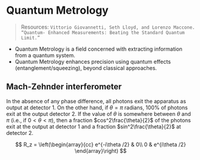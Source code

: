 # Quantum Metrology

> Resources: `Vittorio Giovannetti, Seth Lloyd, and Lorenzo Maccone. “Quantum-
Enhanced Measurements: Beating the Standard Quantum Limit.”`

- Quantum Metrology is a field concerned with extracting information from a quantum system.
- Quantum Metrology enhances precision using quantum effects (entanglement/squeezing), beyond classical approaches.

## Mach-Zehnder interferometer

In the absence of any phase difference, all photons exit the apparatus as output at detector 1. On the other hand, if $\theta = \pi$ radians, 100% of photons exit at the output detector 2. If the value of $\theta$ is somewhere between $\theta$ and $\pi$ (i.e., if $0 < \theta < \pi$), then a fraction $cos^2\frac{\theta}{2}$ of the photons exit at the output at detector 1 and a fraction $sin^2\frac{\theta}{2}$ at detector 2.

$$
R_z = 
\left(\begin{array}{cc} 
e^{-i\theta /2} & 0\\
0 & e^{i\theta /2}
\end{array}\right)
$$
